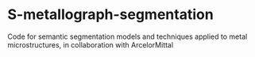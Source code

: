 # S-metallograph-segmentation
Code for semantic segmentation models and techniques applied to metal microstructures, in collaboration with ArcelorMittal
